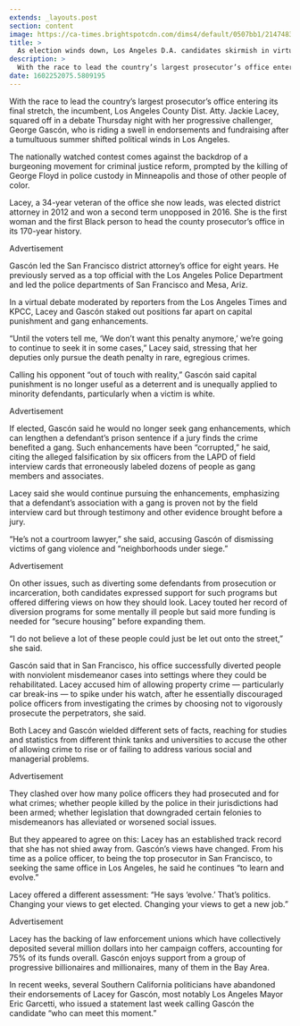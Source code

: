 ```yaml
--- 
extends: _layouts.post 
section: content 
image: https://ca-times.brightspotcdn.com/dims4/default/0507bb1/2147483647/strip/true/crop/4000x2100+0+284/resize/1200x630!/quality/90/?url=https%3A%2F%2Fcalifornia-times-brightspot.s3.amazonaws.com%2F8b%2Fa6%2Fecf2712f49d69ff96fe1e8aa8e47%2Fla-me-da-race.jpg 
title: > 
  As election winds down, Los Angeles D.A. candidates skirmish in virtual debate 
description: > 
  With the race to lead the country’s largest prosecutor’s office entering its final stretch, the incumbent, Los Angeles County Dist.Jackie Lacey, squared off in a debate Thursday night with her progressive challenger, George Gascón, who is riding a swell in endorsements and fundraising after a tumultuous summer shifted political winds in Los Angeles.He previously served as a top official with the Los Angeles Police Department and led the police departments of San Francisco and Mesa, Ariz.In a virtual debate moderated by reporters from the Los Angeles Times and KPCC, Lacey and Gascón staked out positions far apart on capital punishment and gang enhancements.Gascón said that in San Francisco, his office successfully diverted people with nonviolent misdemeanor cases into settings where they could be rehabilitated. 
date: 1602252075.5809195 
--- 
```

With the race to lead the country’s largest prosecutor’s office entering its final stretch, the incumbent, Los Angeles County Dist. Atty. Jackie Lacey, squared off in a debate Thursday night with her progressive challenger, George Gascón, who is riding a swell in endorsements and fundraising after a tumultuous summer shifted political winds in Los Angeles.

The nationally watched contest comes against the backdrop of a burgeoning movement for criminal justice reform, prompted by the killing of George Floyd in police custody in Minneapolis and those of other people of color.

Lacey, a 34-year veteran of the office she now leads, was elected district attorney in 2012 and won a second term unopposed in 2016. She is the first woman and the first Black person to head the county prosecutor’s office in its 170-year history.

Advertisement

Gascón led the San Francisco district attorney’s office for eight years. He previously served as a top official with the Los Angeles Police Department and led the police departments of San Francisco and Mesa, Ariz.

In a virtual debate moderated by reporters from the Los Angeles Times and KPCC, Lacey and Gascón staked out positions far apart on capital punishment and gang enhancements.

“Until the voters tell me, ‘We don’t want this penalty anymore,’ we’re going to continue to seek it in some cases,” Lacey said, stressing that her deputies only pursue the death penalty in rare, egregious crimes.

Calling his opponent “out of touch with reality,” Gascón said capital punishment is no longer useful as a deterrent and is unequally applied to minority defendants, particularly when a victim is white.

Advertisement

If elected, Gascón said he would no longer seek gang enhancements, which can lengthen a defendant’s prison sentence if a jury finds the crime benefited a gang. Such enhancements have been “corrupted,” he said, citing the alleged falsification by six officers from the LAPD of field interview cards that erroneously labeled dozens of people as gang members and associates.

Lacey said she would continue pursuing the enhancements, emphasizing that a defendant’s association with a gang is proven not by the field interview card but through testimony and other evidence brought before a jury.

“He’s not a courtroom lawyer,” she said, accusing Gascón of dismissing victims of gang violence and “neighborhoods under siege.”

Advertisement

On other issues, such as diverting some defendants from prosecution or incarceration, both candidates expressed support for such programs but offered differing views on how they should look. Lacey touted her record of diversion programs for some mentally ill people but said more funding is needed for “secure housing” before expanding them.

“I do not believe a lot of these people could just be let out onto the street,” she said.

Gascón said that in San Francisco, his office successfully diverted people with nonviolent misdemeanor cases into settings where they could be rehabilitated. Lacey accused him of allowing property crime — particularly car break-ins — to spike under his watch, after he essentially discouraged police officers from investigating the crimes by choosing not to vigorously prosecute the perpetrators, she said.

Both Lacey and Gascón wielded different sets of facts, reaching for studies and statistics from different think tanks and universities to accuse the other of allowing crime to rise or of failing to address various social and managerial problems.

Advertisement

They clashed over how many police officers they had prosecuted and for what crimes; whether people killed by the police in their jurisdictions had been armed; whether legislation that downgraded certain felonies to misdemeanors has alleviated or worsened social issues.

But they appeared to agree on this: Lacey has an established track record that she has not shied away from. Gascón’s views have changed. From his time as a police officer, to being the top prosecutor in San Francisco, to seeking the same office in Los Angeles, he said he continues “to learn and evolve.”

Lacey offered a different assessment: “He says ‘evolve.’ That’s politics. Changing your views to get elected. Changing your views to get a new job.”

Advertisement

Lacey has the backing of law enforcement unions which have collectively deposited several million dollars into her campaign coffers, accounting for 75% of its funds overall. Gascón enjoys support from a group of progressive billionaires and millionaires, many of them in the Bay Area.

In recent weeks, several Southern California politicians have abandoned their endorsements of Lacey for Gascón, most notably Los Angeles Mayor Eric Garcetti, who issued a statement last week calling Gascón the candidate “who can meet this moment.”